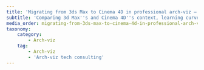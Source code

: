 ```yaml
---
title: 'Migrating from 3ds Max to Cinema 4D in professional arch-viz – Part 1'
subtitle: 'Comparing 3d Max''s and Cinema 4D''s context, learning curve, UI and workflow'
media_order: migrating-from-3ds-max-to-cinema-4d-in-professional-arch-viz-part-1-1.png
taxonomy:
    category:
        - Arch-viz
    tag:
        - Arch-viz
        - 'Arch-viz tech consulting'
---
```


